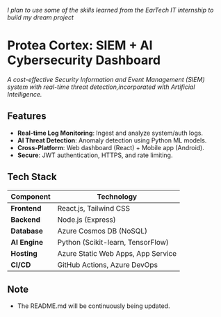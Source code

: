 
_I plan to use some of the skills learned from the EarTech IT internship to build my dream project_ 
# Protea Cortex: SIEM + AI Cybersecurity Dashboard  
_A cost-effective Security Information and Event Management (SIEM) system with real-time threat detection,incorporated with Artificial Intelligence._

## Features
- **Real-time Log Monitoring**: Ingest and analyze system/auth logs.  
- **AI Threat Detection**: Anomaly detection using Python ML models.  
- **Cross-Platform**: Web dashboard (React) + Mobile app (Android).  
- **Secure**: JWT authentication, HTTPS, and rate limiting.  

## Tech Stack  
| **Component**       | **Technology**                  |  
|---------------------|---------------------------------|  
| **Frontend**        | React.js, Tailwind CSS          |  
| **Backend**         | Node.js (Express)               |  
| **Database**        | Azure Cosmos DB (NoSQL)         |  
| **AI Engine**       | Python (Scikit-learn, TensorFlow)|  
| **Hosting**         | Azure Static Web Apps, App Service |  
| **CI/CD**           | GitHub Actions, Azure DevOps    |  


## Note
- The README.md will be continuously being updated.

